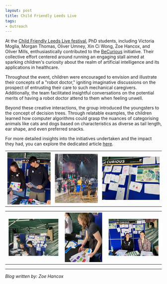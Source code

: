```yaml
---
layout: post
title: Child Friendly Leeds Live
tags:
- Outreach
---
```



At the [Child Friendly Leeds Live festival](https://www.breezeleeds.org/cfl-live/), PhD students, including Victoria Moglia, Morgan Thomas, 
Oliver Umney, Xin Ci Wong, Zoe Hancox, and Oliver Mills, enthusiastically contributed to the [BeCurious](https://www.leeds.ac.uk/becurious) initiative. Their collective 
effort centered around running an engaging stall aimed at sparking children's curiosity about the realm of artificial intelligence and its applications in healthcare.

Throughout the event, children were encouraged to envision and illustrate their concepts of a "robot doctor," igniting imaginative discussions on the prospect of 
entrusting their care to such mechanical caregivers. Additionally, the team facilitated insightful conversations on the potential merits of having a robot doctor 
attend to them when feeling unwell.

Beyond these creative interactions, the group introduced the youngsters to the concept of decision trees. 
Through relatable examples, the children learned how computer algorithms could grasp the nuances of categorising animals like cats and dogs based on characteristics 
as diverse as tail length, ear shape, and even preferred snacks.

For more detailed insights into the initiatives undertaken and the impact they had, you can explore the dedicated article 
[here](https://www.leeds.ac.uk/main-index/news/article/5367/children-turn-scientists-in-outdoor-lab). 

<table>
  <tr>
    <th><img  src="/images/LeedsLive020823_1.png" style="width: 300px;"></th>
    <th><img  src="/images/LeedsLive020823_2.png" style="width: 300px;"></th>
    <th><img  src="/images/LeedsLive020823_3.png" style="width: 400px"></th>
  </tr>
</table>

<table>
  <tr>
    <th><img  src="/images/LeedsLive020823_4.png" style="max-width: 95%;"></th>
    <th><img  src="/images/LeedsLive020823_5.png" style="max-width: 95%;"></th>
    <th><img  src="/images/LeedsLive020823_6.png" style="max-width: 95%;"></th>
  </tr>
</table>



---

*Blog written by: Zoe Hancox*
